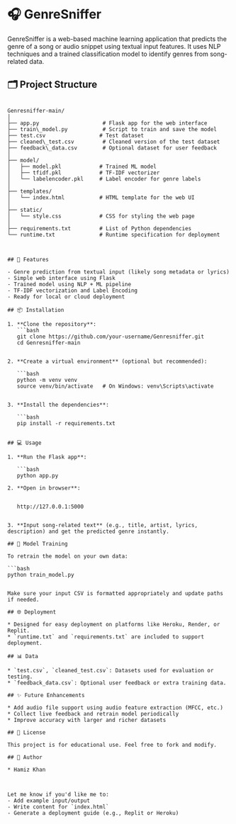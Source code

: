 
# 🎧 GenreSniffer

GenreSniffer is a web-based machine learning application that predicts the genre of a song or audio snippet using textual input features. It uses NLP techniques and a trained classification model to identify genres from song-related data.

## 🗂 Project Structure

```

Genresniffer-main/
│
├── app.py                    # Flask app for the web interface
├── train\_model.py           # Script to train and save the model
├── test.csv                 # Test dataset
├── cleaned\_test.csv         # Cleaned version of the test dataset
├── feedback\_data.csv        # Optional dataset for user feedback
│
├── model/
│   ├── model.pkl            # Trained ML model
│   ├── tfidf.pkl            # TF-IDF vectorizer
│   └── labelencoder.pkl     # Label encoder for genre labels
│
├── templates/
│   └── index.html           # HTML template for the web UI
│
├── static/
│   └── style.css            # CSS for styling the web page
│
├── requirements.txt         # List of Python dependencies
└── runtime.txt              # Runtime specification for deployment



## 🚀 Features

- Genre prediction from textual input (likely song metadata or lyrics)
- Simple web interface using Flask
- Trained model using NLP + ML pipeline
- TF-IDF vectorization and Label Encoding
- Ready for local or cloud deployment

## 📦 Installation

1. **Clone the repository**:
   ```bash
   git clone https://github.com/your-username/Genresniffer.git
   cd Genresniffer-main


2. **Create a virtual environment** (optional but recommended):

   ```bash
   python -m venv venv
   source venv/bin/activate   # On Windows: venv\Scripts\activate


3. **Install the dependencies**:

   ```bash
   pip install -r requirements.txt


## 💻 Usage

1. **Run the Flask app**:

   ```bash
   python app.py

2. **Open in browser**:

 
   http://127.0.0.1:5000


3. **Input song-related text** (e.g., title, artist, lyrics, description) and get the predicted genre instantly.

## 🧠 Model Training

To retrain the model on your own data:

```bash
python train_model.py


Make sure your input CSV is formatted appropriately and update paths if needed.

## 🌐 Deployment

* Designed for easy deployment on platforms like Heroku, Render, or Replit.
* `runtime.txt` and `requirements.txt` are included to support deployment.

## 📊 Data

* `test.csv`, `cleaned_test.csv`: Datasets used for evaluation or testing.
* `feedback_data.csv`: Optional user feedback or extra training data.

## ✨ Future Enhancements

* Add audio file support using audio feature extraction (MFCC, etc.)
* Collect live feedback and retrain model periodically
* Improve accuracy with larger and richer datasets

## 📃 License

This project is for educational use. Feel free to fork and modify.

## 👤 Author

* Hamiz Khan 



Let me know if you'd like me to:
- Add example input/output
- Write content for `index.html`
- Generate a deployment guide (e.g., Replit or Heroku)
```
